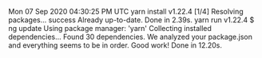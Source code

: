 Mon 07 Sep 2020 04:30:25 PM UTC
yarn install v1.22.4
[1/4] Resolving packages...
success Already up-to-date.
Done in 2.39s.
yarn run v1.22.4
$ ng update
Using package manager: 'yarn'
Collecting installed dependencies...
Found 30 dependencies.
    We analyzed your package.json and everything seems to be in order. Good work!
Done in 12.20s.
